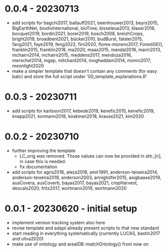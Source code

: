 # 0.0.4 - 20230713

- add scripts for bagchi2017, ballauff2021, beenhouwer2013, beyrs2015, BigEarthNet, biodivInternational, bioTime, bisseleua2013, blaser2018, bocquet2019, bordin2021, borer2019, bosch2008, breizhCrops, bright2019, broadbent2021, bücker2010, budBurst, falster2015, fang2021, faye2019, feng2022, firn2020, flores-moreno2017, ForestGEO, franklin2015, franklin2018, ma2020, maas2015, mandal2016, marin2013, mchairn2014, mchairn2015, meddens2017, mendoza2016, merschel2014, mgap, mitchard2014, moghaddam2014, monro2017, moonlight2020
- make a simpler template that doesn't contain any comments (for easy batc) and store the full script under '00_template_explanations.R'

# 0.0.3 - 20230711

- add scripts for karlsson2017, kebede2019, kenefic2015, kenefic2019, knapp2021, kormann2018, koskinen2018, krause2021, kim2020

# 0.0.2 - 20230710

- further improving the template
  - LC_orig was removed. Those values can now be provided in attr_[n], in case this is needed.
  - fix documentation
- add scripts for agris2018, aleza2018, amir1991, anderson-teixeira2014, anderson-teixeira2018, anderson2003, annighöfer2015, asigbaase2019, ausCovera, ausCoverb, bayas2017, bayas2021, cropHarvest, descals2020, fritz2017, wortmann2019, wortmann2020

# 0.0.1 - 20230620 - initial setup

- implement version tracking system also here
- revise template and adapt already present scripts to that new standard
- start reading in everything systematically (currently LUCAS, bastin2017 and oliva2020)
- make use of ontology and arealDB::matchOntology() from now on
